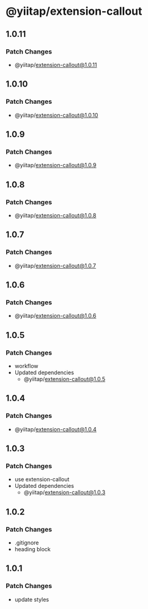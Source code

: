 # @yiitap/extension-callout

## 1.0.11

### Patch Changes

- @yiitap/extension-callout@1.0.11

## 1.0.10

### Patch Changes

- @yiitap/extension-callout@1.0.10

## 1.0.9

### Patch Changes

- @yiitap/extension-callout@1.0.9

## 1.0.8

### Patch Changes

- @yiitap/extension-callout@1.0.8

## 1.0.7

### Patch Changes

- @yiitap/extension-callout@1.0.7

## 1.0.6

### Patch Changes

- @yiitap/extension-callout@1.0.6

## 1.0.5

### Patch Changes

- workflow
- Updated dependencies
  - @yiitap/extension-callout@1.0.5

## 1.0.4

### Patch Changes

- @yiitap/extension-callout@1.0.4

## 1.0.3

### Patch Changes

- use extension-callout
- Updated dependencies
  - @yiitap/extension-callout@1.0.3

## 1.0.2

### Patch Changes

- .gitignore
- heading block

## 1.0.1

### Patch Changes

- update styles
